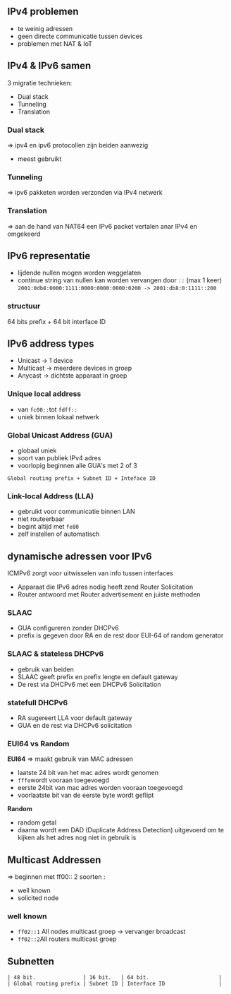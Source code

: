 ## IPv4 problemen
- te weinig adressen
- geen directe communicatie tussen devices
- problemen met NAT & IoT

## IPv4 & IPv6 samen
3 migratie technieken:
- Dual stack
- Tunneling
- Translation
### Dual stack
=> ipv4 en ipv6 protocollen zijn beiden aanwezig
- meest gebruikt
### Tunneling
=> ipv6 pakketen worden verzonden via IPv4 netwerk
### Translation
=> aan de hand van NAT64 een IPv6 packet vertalen anar IPv4 en omgekeerd

## IPv6 representatie
- lijdende nullen mogen worden weggelaten
- continue string van nullen kan worden vervangen door `::` (max 1 keer)
`2001:0db8:0000:1111:0000:0000:0000:0200 -> 2001:db8:0:1111::200`

### structuur
64 bits prefix + 64 bit interface ID

## IPv6 address types
- Unicast -> 1 device
- Multicast -> meerdere devices in groep
- Anycast -> dichtste apparaat in groep

### Unique local address
- van `fc00::`tot `fdff::`
- uniek binnen lokaal netwerk
### Global Unicast Address (GUA)
- globaal uniek
- soort van publiek IPv4 adres
- voorlopig beginnen alle GUA's met 2 of 3

`Global routing prefix + Subnet ID + Inteface ID`
### Link-local Address (LLA)
- gebruikt voor communicatie binnen LAN
- niet routeerbaar
- begint altijd met `fe80`
- zelf instellen of automatisch

## dynamische adressen voor IPv6
ICMPv6 zorgt voor uitwisselen van info tussen interfaces
- Apparaat die IPv6 adres nodig heeft zend Router Solicitation
- Router antwoord met Router advertisement en juiste methoden
### SLAAC
- GUA configureren zonder DHCPv6
- prefix is gegeven door RA en de rest door EUI-64 of random generator
### SLAAC & stateless DHCPv6
- gebruik van beiden
- SLAAC geeft prefix en prefix lengte en default gateway
- De rest via DHCPv6 met een DHCPv6 Solicitation
### statefull DHCPv6
- RA sugereert LLA voor default gateway
- GUA en de rest via DHCPv6 solicitation

### EUI64 vs Random
__EUI64__
=> maakt gebruik van MAC adressen
- laatste 24 bit van het mac adres wordt genomen
- `fffe`wordt vooraan toegevoegd
- eerste 24bit van mac adres worden vooraan toegevoegd
- voorlaatste bit van de eerste byte wordt geflipt

__Random__
- random getal
- daarna wordt een DAD (Duplicate Address Detection) uitgevoerd om te kijken als het adres nog niet in gebruik is

## Multicast Addressen
=> beginnen met ff00::
2 soorten :
- well known
- solicited node
### well known
- `ff02::1` All nodes multicast groep -> vervanger broadcast
- `ff02::2`All routers multicast groep

## Subnetten
```
| 48 bit.               | 16 bit.   | 64 bit.                      |    
| Global routing prefix | Subnet ID | Interface ID                 |
```
